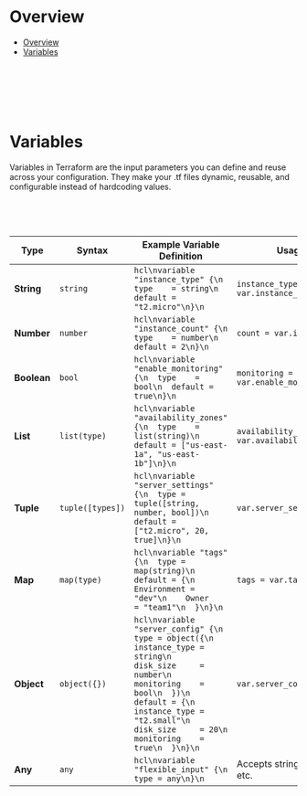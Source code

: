 # Overview

- [Overview](#overview)
- [Variables](#variables)

&nbsp;

&nbsp;

&nbsp;

# Variables

Variables in Terraform are the input parameters you can define and reuse across your configuration. They make your .tf files dynamic, reusable, and configurable instead of hardcoding values.

&nbsp;

&nbsp;

| **Type**    | **Syntax**       | **Example Variable Definition**                                                                                                                                                                                                                         | **Usage in Code**                               |
| ----------- | ---------------- | ------------------------------------------------------------------------------------------------------------------------------------------------------------------------------------------------------------------------------------------------------- | ----------------------------------------------- |
| **String**  | `string`         | `hcl\nvariable "instance_type" {\n  type    = string\n  default = "t2.micro"\n}\n`                                                                                                                                                                      | `instance_type = var.instance_type`             |
| **Number**  | `number`         | `hcl\nvariable "instance_count" {\n  type    = number\n  default = 2\n}\n`                                                                                                                                                                              | `count = var.instance_count`                    |
| **Boolean** | `bool`           | `hcl\nvariable "enable_monitoring" {\n  type    = bool\n  default = true\n}\n`                                                                                                                                                                          | `monitoring = var.enable_monitoring`            |
| **List**    | `list(type)`     | `hcl\nvariable "availability_zones" {\n  type    = list(string)\n  default = ["us-east-1a", "us-east-1b"]\n}\n`                                                                                                                                         | `availability_zone = var.availability_zones[0]` |
| **Tuple**   | `tuple([types])` | `hcl\nvariable "server_settings" {\n  type = tuple([string, number, bool])\n  default = ["t2.micro", 20, true]\n}\n`                                                                                                                                    | `var.server_settings[1]`                        |
| **Map**     | `map(type)`      | `hcl\nvariable "tags" {\n  type = map(string)\n  default = {\n    Environment = "dev"\n    Owner       = "team1"\n  }\n}\n`                                                                                                                             | `tags = var.tags`                               |
| **Object**  | `object({})`     | `hcl\nvariable "server_config" {\n  type = object({\n    instance_type = string\n    disk_size     = number\n    monitoring    = bool\n  })\n  default = {\n    instance_type = "t2.small"\n    disk_size     = 20\n    monitoring    = true\n  }\n}\n` | `var.server_config.instance_type`               |
| **Any**     | `any`            | `hcl\nvariable "flexible_input" {\n  type = any\n}\n`                                                                                                                                                                                                   | Accepts string, number, list, map, etc.         |
